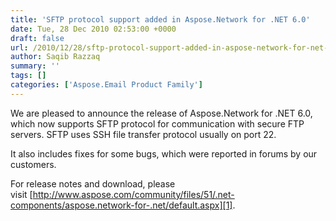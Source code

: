 ```yaml
---
title: 'SFTP protocol support added in Aspose.Network for .NET 6.0'
date: Tue, 28 Dec 2010 02:53:00 +0000
draft: false
url: /2010/12/28/sftp-protocol-support-added-in-aspose-network-for-net-6-0/
author: Saqib Razzaq
summary: ''
tags: []
categories: ['Aspose.Email Product Family']
---
```


We are pleased to announce the release of Aspose.Network for .NET 6.0, which now supports SFTP protocol for communication with secure FTP servers. SFTP uses SSH file transfer protocol usually on port 22.

  

It also includes fixes for some bugs, which were reported in forums by our customers.

  

For release notes and download, please visit [http://www.aspose.com/community/files/51/.net-components/aspose.network-for-.net/default.aspx][1].




[1]: http://www.aspose.com/community/files/51/.net-components/aspose.network-for-.net/default.aspx




